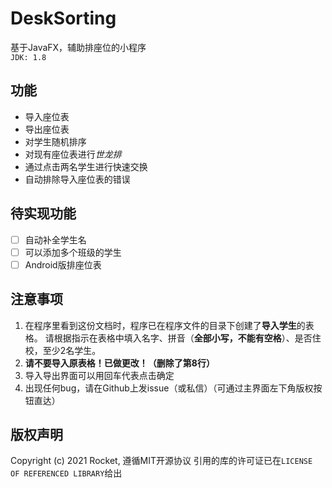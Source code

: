 # DeskSorting

基于JavaFX，辅助排座位的小程序  
`JDK: 1.8`

## 功能

- 导入座位表
- 导出座位表
- 对学生随机排序
- 对现有座位表进行*世龙排*
- 通过点击两名学生进行快速交换
- 自动排除导入座位表的错误

## 待实现功能

- [ ] 自动补全学生名
- [ ] 可以添加多个班级的学生
- [ ] Android版排座位表

## 注意事项

1. 在程序里看到这份文档时，程序已在程序文件的目录下创建了**导入学生**的表格。 请根据指示在表格中填入名字、拼音（**全部小写，不能有空格**）、是否住校，至少2名学生。
2. **请不要导入原表格！已做更改！（删除了第8行）**
3. 导入导出界面可以用回车代表点击确定
4. 出现任何bug，请在Github上发issue（或私信）（可通过主界面左下角版权按钮直达）

## 版权声明

Copyright (c) 2021 Rocket, 遵循MIT开源协议 引用的库的许可证已在`LICENSE OF REFERENCED LIBRARY`给出